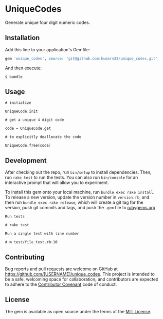 # UniqueCodes

Generate unique four digit numeric codes.

## Installation

Add this line to your application's Gemfile:

```ruby
gem 'unique_codes', source: 'git@github.com:kumarn33/unique_codes.git'
```

And then execute:

    $ bundle

## Usage
    
    # initialize 
    
    UniqueCode.init
    
    # get a unique 4 digit code
    
    code = UniqueCode.get
    
    # to explicitly deallocate the code
    
    UniqueCode.free(code)

## Development

After checking out the repo, run `bin/setup` to install dependencies. Then, run `rake test` to run the tests. You can also run `bin/console` for an interactive prompt that will allow you to experiment.

To install this gem onto your local machine, run `bundle exec rake install`. To release a new version, update the version number in `version.rb`, and then run `bundle exec rake release`, which will create a git tag for the version, push git commits and tags, and push the `.gem` file to [rubygems.org](https://rubygems.org).


    Run tests
    
    # rake test
    
    Run a single test with line number 
    
    # m test/file_test.rb:10

## Contributing

Bug reports and pull requests are welcome on GitHub at https://github.com/[USERNAME]/unique_codes. This project is intended to be a safe, welcoming space for collaboration, and contributors are expected to adhere to the [Contributor Covenant](http://contributor-covenant.org) code of conduct.


## License

The gem is available as open source under the terms of the [MIT License](http://opensource.org/licenses/MIT).

